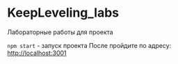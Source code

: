 # KeepLeveling_labs

Лабораторные работы для проекта

`npm start` - запуск проекта
После пройдите по адресу: [http://localhost:3001](http://localhost:3001)
